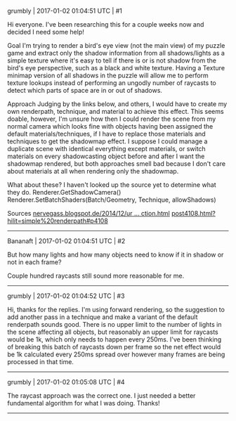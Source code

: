 grumbly | 2017-01-02 01:04:51 UTC | #1

Hi everyone. I've been researching this for a couple weeks now and decided I need some help!

Goal
I'm trying to render a bird's eye view (not the main view) of my puzzle game and extract only the shadow information from all shadows/lights as a simple texture where it's easy to tell if there is or is not shadow from the bird's eye perspective, such as a black and white texture. Having a Texture minimap version of all shadows in the puzzle will allow me to perform texture lookups instead of performing an ungodly number of raycasts to detect which parts of space are in or out of shadows.

Approach
Judging by the links below, and others, I would have to create my own renderpath, technique, and material to achieve this effect. This seems doable, however, I'm unsure how then I could render the scene from my normal camera which looks fine with objects having been assigned the default materials/techniques, if I have to replace those materials and techniques to get the shadowmap effect. I suppose I could manage a duplicate scene with identical everything except materials, or switch materials on every shadowcasting object before and after I want the shadowmap rendered, but both approaches smell bad because I don't care about materials at all when rendering only the shadowmap.

What about these? I haven't looked up the source yet to determine what they do.
Renderer.GetShadowCamera()
Renderer.SetBatchShaders(Batch/Geometry, Technique, allowShadows)

Sources
[nervegass.blogspot.de/2014/12/ur ... ction.html](http://nervegass.blogspot.de/2014/12/urho-shaders-edge-detection.html)
[post4108.html?hilit=simple%20renderpath#p4108](http://discourse.urho3d.io/t/high-level-description-about-rendering-process/727/3%20renderpath#p4108)

-------------------------

Bananaft | 2017-01-02 01:04:51 UTC | #2

But how many lights and how many objects need to know if it in shadow or not in each frame?

Couple hundred raycasts still sound more reasonable for me.

-------------------------

grumbly | 2017-01-02 01:04:52 UTC | #3

Hi, thanks for the replies. I'm using forward rendering, so the suggestion to add another pass in a technique and make a variant of the default renderpath sounds good. There is no upper limit to the number of lights in the scene affecting all objects, but reasonably an upper limit for raycasts would be 1k, which only needs to happen every 250ms. I've been thinking of breaking this batch of raycasts down per frame so the net effect would be 1k calculated every 250ms spread over however many frames are being processed in that time.

-------------------------

grumbly | 2017-01-02 01:05:08 UTC | #4

The raycast approach was the correct one. I just needed a better fundamental algorithm for what I was doing. Thanks!

-------------------------

